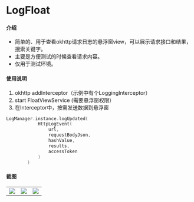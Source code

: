 # LogFloat

#### 介绍
- 简单的、用于查看okhttp请求日志的悬浮窗view，可以展示请求接口和结果，搜索关键字。
- 主要是方便测试的时候查看请求内容。
- 仅用于测试环境。

#### 使用说明

1.  okhttp addInterceptor（示例中有个LoggingInterceptor）
2. start FloatViewService (需要悬浮窗权限）
2. 在Interceptor中，按需发送数据到悬浮窗
``` kotlin
LogManager.instance.logUpdated(
            HttpLogEvent(
                url,
                requestBodyJson,
                hashValue,
                results,
                accessToken
            )
        )
```
#### 截图
<table>
    <tr>
        <td><img src="https://foruda.gitee.com/images/1737450328559903224/89f2f31b_854277.jpeg"/></td>
        <td><img src="https://foruda.gitee.com/images/1737450509000636302/3e65687f_854277.jpeg"/></td>
	<td><img src="https://foruda.gitee.com/images/1737450524020963098/5bc33eeb_854277.jpeg"/></td>
    </tr>
</table>